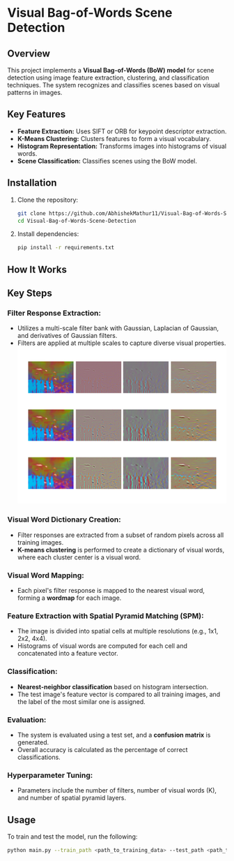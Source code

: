 # Visual Bag-of-Words Scene Detection

## Overview
This project implements a **Visual Bag-of-Words (BoW) model** for scene detection using image feature extraction, clustering, and classification techniques. The system recognizes and classifies scenes based on visual patterns in images.

## Key Features
- **Feature Extraction:** Uses SIFT or ORB for keypoint descriptor extraction.
- **K-Means Clustering:** Clusters features to form a visual vocabulary.
- **Histogram Representation:** Transforms images into histograms of visual words.
- **Scene Classification:** Classifies scenes using the BoW model.

## Installation

1. Clone the repository:
    ```bash
    git clone https://github.com/AbhishekMathur11/Visual-Bag-of-Words-Scene-Detection.git
    cd Visual-Bag-of-Words-Scene-Detection
    ```

2. Install dependencies:
    ```bash
    pip install -r requirements.txt
    ```

## How It Works
## Key Steps

### Filter Response Extraction:
- Utilizes a multi-scale filter bank with Gaussian, Laplacian of Gaussian, and derivatives of Gaussian filters.
- Filters are applied at multiple scales to capture diverse visual properties.
 ![Alt text](Q1.1.2.png) 

### Visual Word Dictionary Creation:
- Filter responses are extracted from a subset of random pixels across all training images.
- **K-means clustering** is performed to create a dictionary of visual words, where each cluster center is a visual word.

### Visual Word Mapping:
- Each pixel's filter response is mapped to the nearest visual word, forming a **wordmap** for each image.

### Feature Extraction with Spatial Pyramid Matching (SPM):
- The image is divided into spatial cells at multiple resolutions (e.g., 1x1, 2x2, 4x4).
- Histograms of visual words are computed for each cell and concatenated into a feature vector.

### Classification:
- **Nearest-neighbor classification** based on histogram intersection.
- The test image's feature vector is compared to all training images, and the label of the most similar one is assigned.

### Evaluation:
- The system is evaluated using a test set, and a **confusion matrix** is generated.
- Overall accuracy is calculated as the percentage of correct classifications.

### Hyperparameter Tuning:
- Parameters include the number of filters, number of visual words (K), and number of spatial pyramid layers.


## Usage

To train and test the model, run the following:
```bash
python main.py --train_path <path_to_training_data> --test_path <path_to_testing_data>
